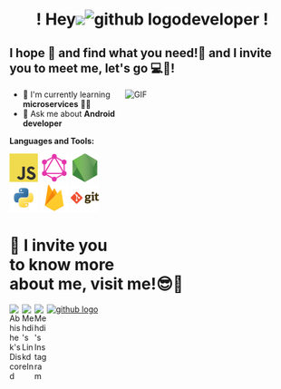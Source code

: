 # <p align="center">! Hey<img src="https://media.giphy.com/media/hvRJCLFzcasrR4ia7z/giphy.gif" width="25px"><img src="https://octodex.github.com/images/spidertocat.png" alt="github logo" width="110px">developer !</p>

## I hope 💖 and find what you need!🦾 and I invite you to meet me, let's go 💻🤖!

<img align="right" alt="GIF" src="https://octodex.github.com/images/baracktocat.jpg" width="300" height="300" />

- 🌱 I'm currently learning **microservices** 🚢🐳
- 💬 Ask me about **Android developer**
<!--<img src="" alt="github code" width="100px">
<img src="https://octodex.github.com/images/droidtocat.png" alt="github code" width="100px">
<img src="https://octodex.github.com/images/daftpunktocat-guy.gif" alt="github code" width="100px">
<img src="https://octodex.github.com/images/dunetocat.png" alt="github code" width="100px">
<img src="https://octodex.github.com/images/mummytocat.gif" alt="github code" width="100px">
<img src="https://octodex.github.com/images/steroidtocat.png" alt="github code" width="100px">
<img src="https://octodex.github.com/images/luchadortocat.png" alt="github code" width="100px">
<img src="https://octodex.github.com/images/topguntocat.png" alt="github code" width="100px">
<img src="https://octodex.github.com/images/privateinvestocat.jpg" alt="github code" width="100px">
<img src="https://octodex.github.com/images/ironcat.jpg" alt="github code" width="100px">
<img src="https://octodex.github.com/images/xtocat.jpg" alt="github code" width="100px">
<img src="https://octodex.github.com/images/nyantocat.gif" alt="github code" width="100px">
<img src="https://octodex.github.com/images/dojocat.jpg" alt="github code" width="100px">-->


**Languages and Tools:**  

<code><img height="50" src="https://raw.githubusercontent.com/github/explore/80688e429a7d4ef2fca1e82350fe8e3517d3494d/topics/javascript/javascript.png"></code>
<code><img height="50" src="https://raw.githubusercontent.com/github/explore/5c058a388828bb5fde0bcafd4bc867b5bb3f26f3/topics/graphql/graphql.png"></code>
<code><img height="50" src="https://raw.githubusercontent.com/github/explore/80688e429a7d4ef2fca1e82350fe8e3517d3494d/topics/nodejs/nodejs.png"></code>
<code><img height="50" src="https://raw.githubusercontent.com/github/explore/80688e429a7d4ef2fca1e82350fe8e3517d3494d/topics/python/python.png"></code>
<code><img height="50" src="https://raw.githubusercontent.com/github/explore/80688e429a7d4ef2fca1e82350fe8e3517d3494d/topics/firebase/firebase.png"></code>
<code><img height="50" src="https://raw.githubusercontent.com/github/explore/80688e429a7d4ef2fca1e82350fe8e3517d3494d/topics/git/git.png"></code>


<!-- ### I am developing with 🌐- Know/Using - Learning Tools 🛠️-->
# 🦔 I invite you to know more about me, visit me!😎🧢

<a href="">
  <img align="left" alt="Abhishek's Discord" width="22px" src="https://cdn.jsdelivr.net/npm/simple-icons@v3/icons/discord.svg" />
</a>
<a href="https://github.com/AlexanderVerse">
  <img src="https://cdn.jsdelivr.net/npm/simple-icons@3.1.0/icons/github.svg" alt="github logo" width="22px">
</a>
<a href="https://www.linkedin.com/in/alexander-rangel-gonzález-181656184/">
  <img align="left" alt="Mehdi's LinkdeIn" width="22px" src="https://cdn.jsdelivr.net/npm/simple-icons@v3/icons/linkedin.svg" />
</a>
<a href="https://www.instagram.com/alexandermonty92/">
  <img align="left" alt="Mehdi's Instagram" width="22px" src="https://cdn.jsdelivr.net/npm/simple-icons@v3/icons/instagram.svg" />
</a>

<!--Thank you for your collaboration, a warm hug 💖😍   -->
<!--
**AlexanderVerse/AlexanderVerse** is a ✨ _special_ ✨ repository because its `README.md` (this file) appears on your GitHub profile.

Here are some ideas to get you started:

- 🔭 I’m currently working on ...
-  I’m currently learning ...
- 👯 I’m looking to collaborate on ...
- 🤔 I’m looking for help with ...
-  Ask me about ...
- 📫 How to reach me: ...
- 😄 Pronouns: ...
- ⚡ Fun fact: ...
-->
